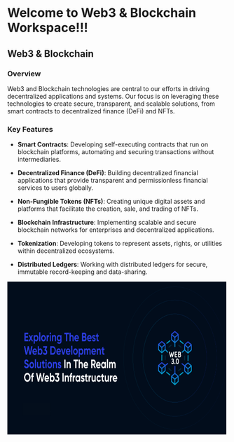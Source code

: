 Welcome to Web3 & Blockchain Workspace!!!
=========================================

Web3 & Blockchain
-----------------

### Overview

Web3 and Blockchain technologies are central to our efforts in driving decentralized applications and systems. Our focus is on leveraging these technologies to create secure, transparent, and scalable solutions, from smart contracts to decentralized finance (DeFi) and NFTs.

### Key Features

*   **Smart Contracts**: Developing self-executing contracts that run on blockchain platforms, automating and securing transactions without intermediaries.
    
*   **Decentralized Finance (DeFi)**: Building decentralized financial applications that provide transparent and permissionless financial services to users globally.
    
*   **Non-Fungible Tokens (NFTs)**: Creating unique digital assets and platforms that facilitate the creation, sale, and trading of NFTs.
    
*   **Blockchain Infrastructure**: Implementing scalable and secure blockchain networks for enterprises and decentralized applications.
    
*   **Tokenization**: Developing tokens to represent assets, rights, or utilities within decentralized ecosystems.
    
*   **Distributed Ledgers**: Working with distributed ledgers for secure, immutable record-keeping and data-sharing.



<img src="./blockchain.png" alt="web-image" width="900" height="350">
